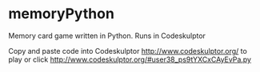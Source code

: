 # memoryPython

Memory card game written in Python. Runs in Codeskulptor

Copy and paste code into Codeskulptor http://www.codeskulptor.org/ to play or click http://www.codeskulptor.org/#user38_ps9tYXCxCAyEvPa.py
